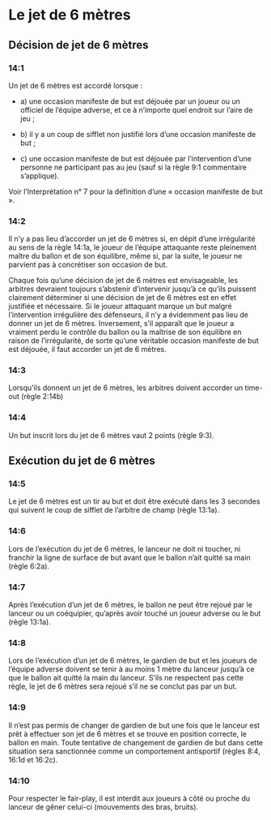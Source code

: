 # Le jet de 6 mètres

## Décision de jet de 6 mètres

### 14:1
Un jet de 6 mètres est accordé lorsque :
- a) une occasion manifeste de but est déjouée par un joueur ou un officiel de l’équipe adverse, et
ce à n’importe quel endroit sur l’aire de jeu ;

- b) il y a un coup de sifflet non justifié lors d’une occasion manifeste de but ;

- c) une occasion manifeste de but est déjouée par l’intervention d’une personne ne participant pas
au jeu (sauf si la règle 9:1 commentaire s’applique).

Voir l’Interprétation n° 7 pour la définition d’une « occasion manifeste de but ».

### 14:2
Il n’y a pas lieu d’accorder un jet de 6 mètres si, en dépit d’une irrégularité au sens de la règle 14:1a,
le joueur de l’équipe attaquante reste pleinement maître du ballon et de son équilibre, même si, par
la suite, le joueur ne parvient pas à concrétiser son occasion de but.

Chaque fois qu’une décision de jet de 6 mètres est envisageable, les arbitres devraient toujours
s’abstenir d’intervenir jusqu’à ce qu’ils puissent clairement déterminer si une décision de jet de 6
mètres est en effet justifiée et nécessaire. Si le joueur attaquant marque un but malgré l’intervention
irrégulière des défenseurs, il n’y a évidemment pas lieu de donner un jet de 6 mètres. Inversement,
s’il apparaît que le joueur a vraiment perdu le contrôle du ballon ou la maîtrise de son équilibre en
raison de l’irrégularité, de sorte qu’une véritable occasion manifeste de but est déjouée, il faut
accorder un jet de 6 mètres.

### 14:3
Lorsqu’ils donnent un jet de 6 mètres, les arbitres doivent accorder un time-out (règle 2:14b)

### 14:4
Un but inscrit lors du jet de 6 mètres vaut 2 points (règle 9:3).

## Exécution du jet de 6 mètres

### 14:5
Le jet de 6 mètres est un tir au but et doit être exécuté dans les 3 secondes qui suivent le coup de
sifflet de l’arbitre de champ (règle 13:1a).

### 14:6
Lors de l’exécution du jet de 6 mètres, le lanceur ne doit ni toucher, ni franchir la ligne de surface
de but avant que le ballon n’ait quitté sa main (règle 6:2a).

### 14:7
Après l’exécution d’un jet de 6 mètres, le ballon ne peut être rejoué par le lanceur ou un coéquipier,
qu’après avoir touché un joueur adverse ou le but (règle 13:1a).

### 14:8
Lors de l’exécution d’un jet de 6 mètres, le gardien de but et les joueurs de l’équipe adverse doivent
se tenir à au moins 1 mètre du lanceur jusqu’à ce que le ballon ait quitté la main du lanceur. S’ils
ne respectent pas cette règle, le jet de 6 mètres sera rejoué s’il ne se conclut pas par un but.

### 14:9
Il n’est pas permis de changer de gardien de but une fois que le lanceur est prêt à effectuer son jet de 6 mètres et se trouve en position correcte, le ballon en main. Toute tentative de changement de
gardien de but dans cette situation sera sanctionnée comme un comportement antisportif (règles
8:4, 16:1d et 16:2c).

### 14:10
Pour respecter le fair-play, il est interdit aux joueurs à côté ou proche du lanceur de gêner celui-ci
(mouvements des bras, bruits).
